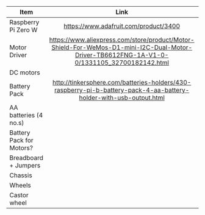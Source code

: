 | Item | Link | Price  |
|----------|:-------------:|------:|
| Raspberry Pi Zero W | https://www.adafruit.com/product/3400 | 10.00 |
| Motor Driver | https://www.aliexpress.com/store/product/Motor-Shield-For-WeMos-D1-mini-I2C-Dual-Motor-Driver-TB6612FNG-1A-V1-0-0/1331105_32700182142.html | 3.00 |
| DC motors  |   |   |
| Battery Pack | http://tinkersphere.com/batteries-holders/430-raspberry-pi-b-battery-pack-4-aa-battery-holder-with-usb-output.html  |   |
| AA batteries (4 no.s)  |   |   |
| Battery Pack for Motors?  |   |   |
| Breadboard + Jumpers  |   |   |
| Chassis  |   |   |
| Wheels  |   |   |
| Castor wheel  |   |   |
